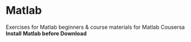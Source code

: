 # Matlab
Exercises for Matlab beginners &amp; course materials for Matlab Cousersa **Install Matlab before Download** 
